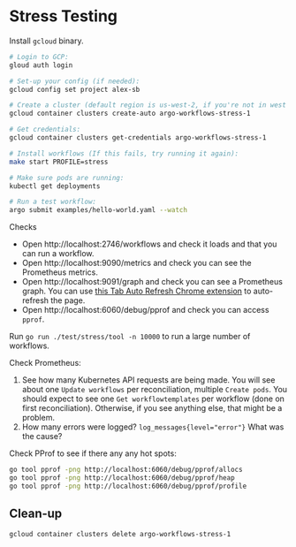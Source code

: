 # Stress Testing

Install `gcloud` binary.

```bash
# Login to GCP:
gloud auth login

# Set-up your config (if needed):
gcloud config set project alex-sb

# Create a cluster (default region is us-west-2, if you're not in west of the USA, you might want at different region):
gcloud container clusters create-auto argo-workflows-stress-1

# Get credentials:
gcloud container clusters get-credentials argo-workflows-stress-1                             

# Install workflows (If this fails, try running it again):
make start PROFILE=stress

# Make sure pods are running:
kubectl get deployments

# Run a test workflow:
argo submit examples/hello-world.yaml --watch
```

Checks

* Open http://localhost:2746/workflows and check it loads and that you can run a workflow.
* Open http://localhost:9090/metrics and check you can see the Prometheus metrics.
* Open http://localhost:9091/graph and check you can see a Prometheus graph. You can
  use [this Tab Auto Refresh Chrome extension](https://chrome.google.com/webstore/detail/tab-auto-refresh/oomoeacogjkolheacgdkkkhbjipaomkn)
  to auto-refresh the page.
* Open http://localhost:6060/debug/pprof and check you can access `pprof`.

Run `go run ./test/stress/tool -n 10000` to run a large number of workflows.

Check Prometheus:

1. See how many Kubernetes API requests are being made. You will see about one `Update workflows`
   per reconciliation, multiple `Create pods`. You should expect to see one `Get workflowtemplates` per workflow (done
   on first reconciliation). Otherwise, if you see anything else, that might be a problem.
2. How many errors were logged? `log_messages{level="error"}` What was the cause?

Check PProf to see if there any any hot spots:

```bash
go tool pprof -png http://localhost:6060/debug/pprof/allocs
go tool pprof -png http://localhost:6060/debug/pprof/heap
go tool pprof -png http://localhost:6060/debug/pprof/profile
```

## Clean-up

```bash
gcloud container clusters delete argo-workflows-stress-1
```